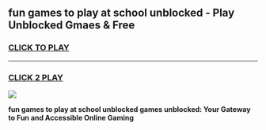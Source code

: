 
## fun games to play at school unblocked - Play Unblocked Gmaes & Free
<h3>
<a href="https://news.freeplayer.one?title=fun_games_to_play_at_school_unblocked&ref=23F">CLICK TO PLAY</a></h3>
<hr>

<h3>
<a href="https://news.freeplayer.one?title=fun_games_to_play_at_school_unblocked&ref=23F">CLICK 2 PLAY</a>
  
</h3>

<a href="https://news.freeplayer.one?title=fun_games_to_play_at_school_unblocked&ref=23F/"><img src="https://clearcache.store/games.png"></a>


**fun games to play at school unblocked games unblocked: Your Gateway to Fun and Accessible Online Gaming**

